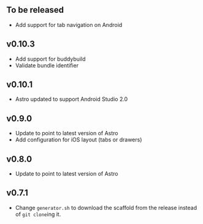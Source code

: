 ## To be released
- Add support for tab navigation on Android

## v0.10.3
- Add support for buddybuild
- Validate bundle identifier

## v0.10.1
- Astro updated to support Android Studio 2.0

## v0.9.0
- Update to point to latest version of Astro
- Add configuration for iOS layout (tabs or drawers)

## v0.8.0
- Update to point to latest version of Astro

## v0.7.1
- Change `generator.sh` to download the scaffold from the release instead of `git clone`ing it.
